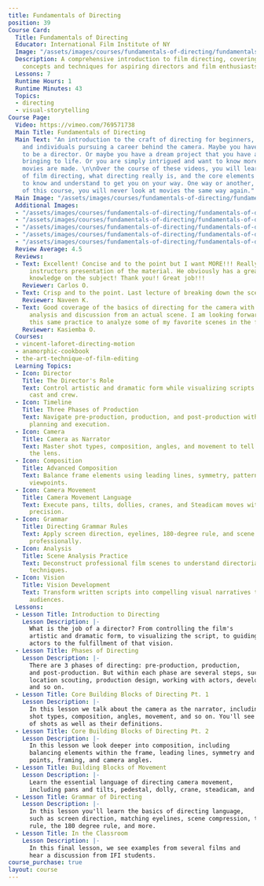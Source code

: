 ```yaml
---
title: Fundamentals of Directing
position: 39
Course Card:
  Title: Fundamentals of Directing
  Educator: International Film Institute of NY
  Image: "/assets/images/courses/fundamentals-of-directing/fundamentals-of-directing.jpg"
  Description: A comprehensive introduction to film directing, covering essential
    concepts and techniques for aspiring directors and film enthusiasts.
  Lessons: 7
  Runtime Hours: 1
  Runtime Minutes: 43
  Topics:
  - directing
  - visual-storytelling
Course Page:
  Video: https://vimeo.com/769571738
  Main Title: Fundamentals of Directing
  Main Text: "An introduction to the craft of directing for beginners, film enthusiasts,
    and individuals pursuing a career behind the camera. Maybe you have always wanted
    to be a director. Or maybe you have a dream project that you have always imagined
    bringing to life. Or you are simply intrigued and want to know more about how
    movies are made. \n\nOver the course of these videos, you will learn the basics
    of film directing, what directing really is, and the core elements you will need
    to know and understand to get you on your way. One way or another, by the end
    of this course, you will never look at movies the same way again."
  Main Image: "/assets/images/courses/fundamentals-of-directing/fundamentals-of-directing-1.jpg"
  Additional Images:
  - "/assets/images/courses/fundamentals-of-directing/fundamentals-of-directing-2.jpg"
  - "/assets/images/courses/fundamentals-of-directing/fundamentals-of-directing-3.jpg"
  - "/assets/images/courses/fundamentals-of-directing/fundamentals-of-directing-4.jpg"
  - "/assets/images/courses/fundamentals-of-directing/fundamentals-of-directing-5.jpg"
  - "/assets/images/courses/fundamentals-of-directing/fundamentals-of-directing-6.jpg"
  Review Average: 4.5
  Reviews:
  - Text: Excellent! Concise and to the point but I want MORE!!! Really enjoyed the
      instructors presentation of the material. He obviously has a great depth of
      knowledge on the subject! Thank you!! Great job!!!
    Reviewer: Carlos O.
  - Text: Crisp and to the point. Last lecture of breaking down the scene was excellent.
    Reviewer: Naveen K.
  - Text: Good coverage of the basics of directing for the camera with a good classroom
      analysis and discussion from an actual scene. I am looking forward to using
      this same practice to analyze some of my favorite scenes in the future.
    Reviewer: Kasiemba O.
  Courses:
  - vincent-laforet-directing-motion
  - anamorphic-cookbook
  - the-art-technique-of-film-editing
  Learning Topics:
  - Icon: Director
    Title: The Director's Role
    Text: Control artistic and dramatic form while visualizing scripts and guiding
      cast and crew.
  - Icon: Timeline
    Title: Three Phases of Production
    Text: Navigate pre-production, production, and post-production with essential
      planning and execution.
  - Icon: Camera
    Title: Camera as Narrator
    Text: Master shot types, composition, angles, and movement to tell stories through
      the lens.
  - Icon: Composition
    Title: Advanced Composition
    Text: Balance frame elements using leading lines, symmetry, patterns, and strategic
      viewpoints.
  - Icon: Camera Movement
    Title: Camera Movement Language
    Text: Execute pans, tilts, dollies, cranes, and Steadicam moves with purpose and
      precision.
  - Icon: Grammar
    Title: Directing Grammar Rules
    Text: Apply screen direction, eyelines, 180-degree rule, and scene compression
      professionally.
  - Icon: Analysis
    Title: Scene Analysis Practice
    Text: Deconstruct professional film scenes to understand directorial choices and
      techniques.
  - Icon: Vision
    Title: Vision Development
    Text: Transform written scripts into compelling visual narratives that engage
      audiences.
  Lessons:
  - Lesson Title: Introduction to Directing
    Lesson Description: |-
      What is the job of a director? From controlling the film's
      artistic and dramatic form, to visualizing the script, to guiding the crew and
      actors to the fulfillment of that vision.
  - Lesson Title: Phases of Directing
    Lesson Description: |-
      There are 3 phases of directing: pre-production, production,
      and post-production. But within each phase are several steps, such as casting,
      location scouting, production design, working with actors, developing a score,
      and so on.
  - Lesson Title: Core Building Blocks of Directing Pt. 1
    Lesson Description: |-
      In this lesson we talk about the camera as the narrator, including
      shot types, composition, angles, movement, and so on. You'll see demonstrations
      of shots as well as their definitions.
  - Lesson Title: Core Building Blocks of Directing Pt. 2
    Lesson Description: |-
      In this lesson we look deeper into composition, including
      balancing elements within the frame, leading lines, symmetry and patterns, view
      points, framing, and camera angles.
  - Lesson Title: Building Blocks of Movement
    Lesson Description: |-
      Learn the essential language of directing camera movement,
      including pans and tilts, pedestal, dolly, crane, steadicam, and zooms.
  - Lesson Title: Grammar of Directing
    Lesson Description: |-
      In this lesson you'll learn the basics of directing language,
      such as screen direction, matching eyelines, scene compression, the 30 degree
      rule, the 180 degree rule, and more.
  - Lesson Title: In the Classroom
    Lesson Description: |-
      In this final lesson, we see examples from several films and
      hear a discussion from IFI students.
course_purchase: true
layout: course
---
```


